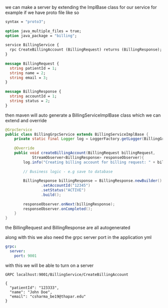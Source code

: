 we can make a server by extending the ImplBase class for our service 
for example if we have proto file like so
```protobuf
syntax = "proto3";  
  
option java_multiple_files = true;  
option java_package = "billing";  
  
service BillingService {  
  rpc CreateBillingAccount (BillingRequest) returns (BillingResponse);  
}  
  
message BillingRequest {  
  string patientId = 1;  
  string name = 2;  
  string email = 3;  
}  
  
message BillingResponse {  
  string accountId = 1;  
  string status = 2;  
}
```

then maven will auto generate a BillingServiceImplBase class which we can extend and override

```java
@GrpcService  
public class BillingGrpcService extends BillingServiceImplBase {  
    private static final Logger log = LoggerFactory.getLogger(BillingGrpcService.class);  
	  
    @Override  
    public void createBillingAccount(BillingRequest billingRequest,  
            StreamObserver<BillingResponse> responseObserver){  
        log.info("Creating billing account for billing request: " + billingRequest.toString());  
		
        // Business logic - e.g save to database  
		
        BillingResponse billingResponse = BillingResponse.newBuilder()  
                .setAccountId("12345")  
                .setStatus("ACTIVE")  
                .build();  
		 
        responseObserver.onNext(billingResponse);  
        responseObserver.onCompleted();  
    }  
}
```

the BillingRequest and BillingResponse are all autogenerated

along with this we also need the grpc server port in the application yml
```yaml
grpc:  
  server:  
    port: 9001
```

with this we will be able to turn on a server
```http
GRPC localhost:9001/BillingService/CreateBillingAccount  
  
{  
  "patientId": "123333",  
  "name": "John Doe",  
  "email": "csharma_be19@thapar.edu"  
}
```